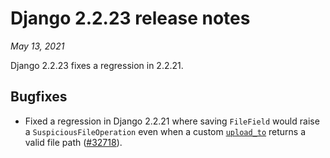 # Django 2.2.23 release notes

*May 13, 2021*

Django 2.2.23 fixes a regression in 2.2.21.

## Bugfixes

* Fixed a regression in Django 2.2.21 where saving `FileField` would raise a
  `SuspiciousFileOperation` even when a custom
  [`upload_to`](../ref/models/fields.md#django.db.models.FileField.upload_to) returns a valid file path
  ([#32718](https://code.djangoproject.com/ticket/32718)).
